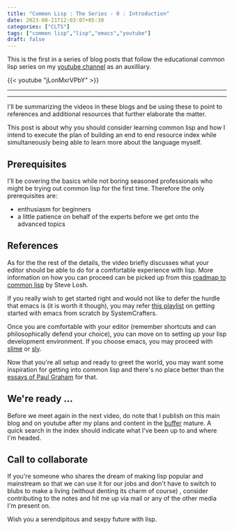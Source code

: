 ```yaml
---
title: "Common Lisp : The Series - 0 : Introduction"
date: 2023-08-21T12:03:07+05:30
categories: ["CLTS"]
tags: ["common lisp","lisp","emacs","youtube"]
draft: false
---
```


This is the first in a series of blog posts that follow the educational common lisp series on my [youtube channel](https://youtube.com/@rajp152k) as an
auxilliary.  

{{< youtube "jLonMxrVPbY" >}}  

---
---

I'll be summarizing the videos in these blogs and be using these to
point to references and additional resources that further elaborate
the matter.  

This post is about why you should consider learning common lisp and
how I intend to execute the plan of building an end to end resource
index while simultaneously being able to learn more about the language
myself.  

## Prerequisites 

I'll be covering the basics while not boring seasoned professionals
who might be trying out common lisp for the first time. Therefore the
only prerequisites are:
 - enthusiasm for beginners
 - a little patience on behalf of the experts before we get onto the
   advanced topics

## References

As for the the rest of the details, the video briefly discusses what
your editor should be able to do for a comfortable experience with
lisp. More information on how you can proceed can be picked up from
this [roadmap to common lisp](https://stevelosh.com/blog/2018/08/a-road-to-common-lisp/#s11-pick-an-editor)
by Steve Losh.   

If you really wish to get started right and would not
like to defer the hurdle that emacs is (it is worth it though), you
may refer [this playlist](https://youtube.com/playlist?list=PLEoMzSkcN8oPH1au7H6B7bBJ4ZO7BXjSZ)
on getting started with emacs from scratch by SystemCrafters.  

Once you are comfortable with your editor (remember shortcuts and can
philosophically defend your choice), you can move on to setting up
your lisp development environment. If you choose emacs, you may
proceed with 
[slime](https://slime.common-lisp.dev/) or
[sly](http://joaotavora.github.io/sly/#A-SLY-tour-for-SLIME-users).  

Now that you're all setup and ready to greet the world, you may want
some inspiration for getting into common lisp and
there's no place better than the [essays of Paul
Graham](http://www.paulgraham.com/lisp.html) for that.  

## We're ready ...

Before we meet again in the next video,
do note that I publish on this main blog and on youtube after my plans and
content in the [buffer](https://buffer.rajpatil.dev) mature. A quick
search in the index should indicate what I've been up to and where I'm
headed.  

## Call to collaborate

If you're someone who shares the dream of making lisp popular and
mainstream so that we can use it for our jobs and don't have to switch
to blubs to make a living (without denting its charm of course) ,
consider contributing to the notes and hit me up via mail or any of
the other media I'm present on.  

Wish you a serendipitous and sexpy future with lisp.  
